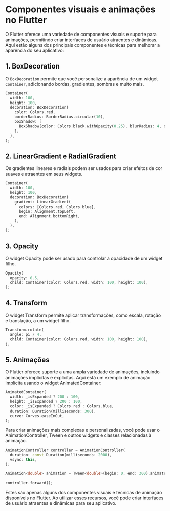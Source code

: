 # Componentes visuais e animações no Flutter

O Flutter oferece uma variedade de componentes visuais e suporte para animações, permitindo criar interfaces de usuário atraentes e dinâmicas. Aqui estão alguns dos principais componentes e técnicas para melhorar a aparência do seu aplicativo:

## 1. BoxDecoration

O `BoxDecoration` permite que você personalize a aparência de um widget `Container`, adicionando bordas, gradientes, sombras e muito mais.

```dart
Container(
  width: 100,
  height: 100,
  decoration: BoxDecoration(
    color: Colors.red,
    borderRadius: BorderRadius.circular(10),
    boxShadow: [
      BoxShadow(color: Colors.black.withOpacity(0.25), blurRadius: 4, offset: Offset(0, 4)),
    ],
  ),
);
```

## 2. LinearGradient e RadialGradient

Os gradientes lineares e radiais podem ser usados para criar efeitos de cor suaves e atraentes em seus widgets.

```dart
Container(
  width: 100,
  height: 100,
  decoration: BoxDecoration(
    gradient: LinearGradient(
      colors: [Colors.red, Colors.blue],
      begin: Alignment.topLeft,
      end: Alignment.bottomRight,
    ),
  ),
);
```

## 3. Opacity

O widget Opacity pode ser usado para controlar a opacidade de um widget filho.

```dart
Opacity(
  opacity: 0.5,
  child: Container(color: Colors.red, width: 100, height: 100),
);
```

## 4. Transform

O widget Transform permite aplicar transformações, como escala, rotação e translação, a um widget filho.

```dart
Transform.rotate(
  angle: pi / 4,
  child: Container(color: Colors.red, width: 100, height: 100),
);
```


## 5. Animações

O Flutter oferece suporte a uma ampla variedade de animações, incluindo animações implícitas e explícitas. Aqui está um exemplo de animação implícita usando o widget AnimatedContainer:

```dart
AnimatedContainer(
  width: _isExpanded ? 200 : 100,
  height: _isExpanded ? 200 : 100,
  color: _isExpanded ? Colors.red : Colors.blue,
  duration: Duration(milliseconds: 300),
  curve: Curves.easeInOut,
);
```

Para criar animações mais complexas e personalizadas, você pode usar o AnimationController, Tween e outros widgets e classes relacionadas à animação.

```dart
AnimationController controller = AnimationController(
  duration: const Duration(milliseconds: 2000),
  vsync: this,
);

Animation<double> animation = Tween<double>(begin: 0, end: 300).animate(controller);

controller.forward();
```


Estes são apenas alguns dos componentes visuais e técnicas de animação disponíveis no Flutter. Ao utilizar esses recursos, você pode criar interfaces de usuário atraentes e dinâmicas para seu aplicativo.